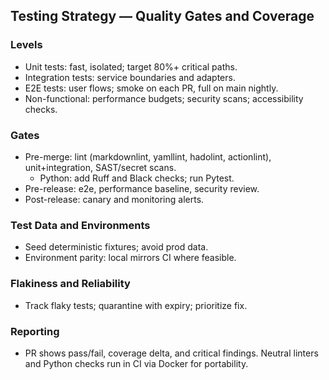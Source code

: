 ## Testing Strategy — Quality Gates and Coverage

### Levels
- Unit tests: fast, isolated; target 80%+ critical paths.
- Integration tests: service boundaries and adapters.
- E2E tests: user flows; smoke on each PR, full on main nightly.
- Non-functional: performance budgets; security scans; accessibility checks.

### Gates
- Pre-merge: lint (markdownlint, yamllint, hadolint, actionlint), unit+integration, SAST/secret scans.
  - Python: add Ruff and Black checks; run Pytest.
- Pre-release: e2e, performance baseline, security review.
- Post-release: canary and monitoring alerts.

### Test Data and Environments
- Seed deterministic fixtures; avoid prod data.
- Environment parity: local mirrors CI where feasible.

### Flakiness and Reliability
- Track flaky tests; quarantine with expiry; prioritize fix.

### Reporting
- PR shows pass/fail, coverage delta, and critical findings. Neutral linters and Python checks run in CI via Docker for portability.


